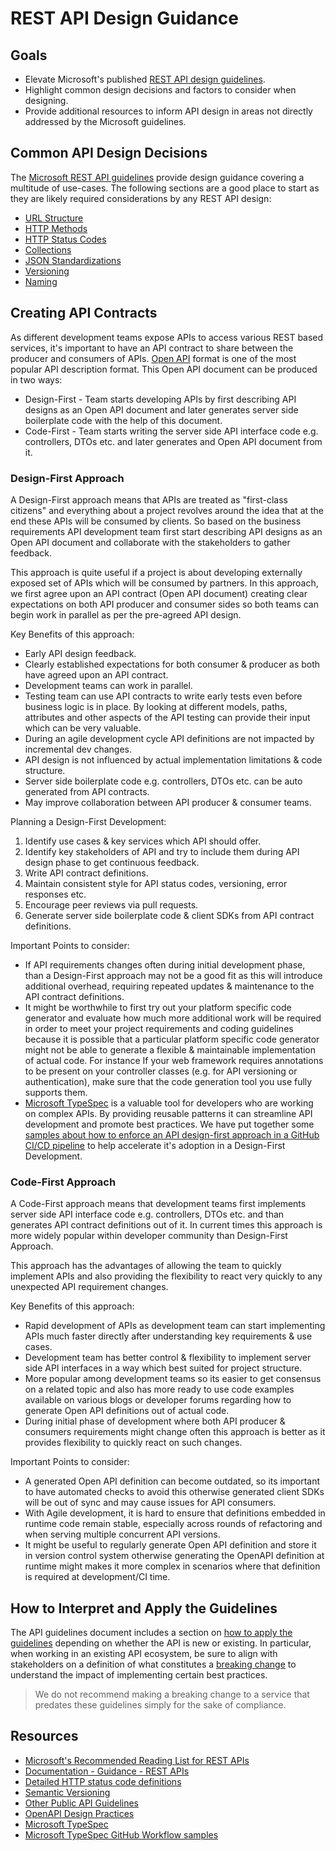 # REST API Design Guidance

## Goals

* Elevate Microsoft's published [REST API design guidelines](https://github.com/microsoft/api-guidelines).
* Highlight common design decisions and factors to consider when designing.
* Provide additional resources to inform API design in areas not directly addressed by the Microsoft guidelines.

## Common API Design Decisions

The [Microsoft REST API guidelines](https://github.com/microsoft/api-guidelines) provide design guidance covering a multitude of use-cases.
The following sections are a good place to start as they are likely required considerations by any REST API design:

* [URL Structure](https://github.com/microsoft/api-guidelines/blob/vNext/Guidelines.md#71-url-structure)
* [HTTP Methods](https://github.com/microsoft/api-guidelines/blob/vNext/Guidelines.md#74-supported-methods)
* [HTTP Status Codes](https://github.com/microsoft/api-guidelines/blob/vNext/Guidelines.md#711-http-status-codes)
* [Collections](https://github.com/microsoft/api-guidelines/blob/vNext/Guidelines.md#9-collections)
* [JSON Standardizations](https://github.com/microsoft/api-guidelines/blob/vNext/Guidelines.md#11-json-standardizations)
* [Versioning](https://github.com/microsoft/api-guidelines/blob/vNext/Guidelines.md#12-versioning)
* [Naming](https://github.com/microsoft/api-guidelines/blob/vNext/Guidelines.md#17-naming-guidelines)

## Creating API Contracts

As different development teams expose APIs to access various REST based services, it's important to have an API contract to share between the producer and consumers of APIs. [Open API](https://www.openapis.org/) format is one of the most popular API description format. This Open API document can be produced in two ways:

* Design-First - Team starts developing APIs by first describing API designs as an Open API document and later generates server side boilerplate code with the help of this document.
* Code-First - Team starts writing the server side API interface code e.g. controllers, DTOs etc. and later generates and Open API document from it.

### Design-First Approach

A Design-First approach means that APIs are treated as "first-class citizens" and everything about a project revolves around the idea that at the end these APIs will be consumed by clients. So based on the business requirements API development team first start describing API designs as an Open API document and collaborate with the stakeholders to gather feedback.

This approach is quite useful if a project is about developing externally exposed set of APIs which will be consumed by partners. In this approach, we first agree upon an API contract (Open API document) creating clear expectations on both API producer and consumer sides so both teams can begin work in parallel as per the pre-agreed API design.

Key Benefits of this approach:

* Early API design feedback.
* Clearly established expectations for both consumer & producer as both have agreed upon an API contract.
* Development teams can work in parallel.
* Testing team can use API contracts to write early tests even before business logic is in place. By looking at different models, paths, attributes and other aspects of the API testing can provide their input which can be very valuable.
* During an agile development cycle API definitions are not impacted by incremental dev changes.
* API design is not influenced by actual implementation limitations & code structure.
* Server side boilerplate code e.g. controllers, DTOs etc. can be auto generated from API contracts.
* May improve collaboration between API producer & consumer teams.

Planning a Design-First Development:

1. Identify use cases & key services which API should offer.
2. Identify key stakeholders of API and try to include them during API design phase to get continuous feedback.
3. Write API contract definitions.
4. Maintain consistent style for API status codes, versioning, error responses etc.
5. Encourage peer reviews via pull requests.
6. Generate server side boilerplate code & client SDKs from API contract definitions.

Important Points to consider:

* If API requirements changes often during initial development phase, than a Design-First approach may not be a good fit as this will introduce additional overhead, requiring repeated updates & maintenance to the API contract definitions.
* It might be worthwhile to first try out your platform specific code generator and evaluate how much more additional work will be required in order to meet your project requirements and coding guidelines because it is possible that a particular platform specific code generator might not be able to generate a flexible & maintainable implementation of actual code. For instance If your web framework requires annotations to be present on your controller classes (e.g. for API versioning or authentication), make sure that the code generation tool you use fully supports them.
* [Microsoft TypeSpec](https://github.com/Microsoft/typespec) is a valuable tool for developers who are working on complex APIs. By providing reusable patterns it can streamline API development and promote best practices. We have put together some [samples about how to enforce an API design-first approach in a GitHub CI/CD pipeline](https://github.com/cse-labs/typespec-workflow-samples/) to help accelerate it's adoption in a Design-First Development.

### Code-First Approach

A Code-First approach means that development teams first implements server side API interface code e.g. controllers, DTOs etc. and than generates API contract definitions out of it. In current times this approach is more widely popular within developer community than Design-First Approach.

This approach has the advantages of allowing the team to quickly implement APIs and also providing the flexibility to react very quickly to any unexpected API requirement changes.

Key Benefits of this approach:

* Rapid development of APIs as development team can start implementing APIs much faster directly after understanding key requirements & use cases.
* Development team has better control & flexibility to implement server side API interfaces in a way which best suited for project structure.
* More popular among development teams so its easier to get consensus on a related topic and also has more ready to use code examples available on various blogs or developer forums regarding how to generate Open API definitions out of actual code.
* During initial phase of development where both API producer & consumers requirements might change often this approach is better as it provides flexibility to quickly react on such changes.

Important Points to consider:

* A generated Open API definition can become outdated, so its important to have automated checks to avoid this otherwise generated client SDKs will be out of sync and may cause issues for API consumers.
* With Agile development, it is hard to ensure that definitions embedded in runtime code remain stable, especially across rounds of refactoring and when serving multiple concurrent API versions.
* It might be useful to regularly generate Open API definition and store it in version control system otherwise generating the OpenAPI definition at runtime might makes it more complex in scenarios where that definition is required at development/CI time.

## How to Interpret and Apply the Guidelines

The API guidelines document includes a section on [how to apply the guidelines](https://github.com/microsoft/api-guidelines/blob/vNext/Guidelines.md#4-interpreting-the-guidelines) depending on whether the API is new or existing.
In particular, when working in an existing API ecosystem, be sure to align with stakeholders on a definition of what constitutes a [breaking change](https://github.com/microsoft/api-guidelines/blob/vNext/Guidelines.md#123-definition-of-a-breaking-change) to understand the impact of implementing certain best practices.

> We do not recommend making a breaking change to a service that predates these guidelines simply for the sake of compliance.

## Resources

* [Microsoft's Recommended Reading List for REST APIs](https://github.com/microsoft/api-guidelines/blob/vNext/Guidelines.md#31-recommended-reading)
* [Documentation - Guidance - REST APIs](https://microsoft.github.io/code-with-engineering-playbook/documentation/guidance/rest-apis/)
* [Detailed HTTP status code definitions](https://www.restapitutorial.com/httpstatuscodes.html)
* [Semantic Versioning](https://semver.org/)
* [Other Public API Guidelines](http://apistylebook.com/design/guidelines/)
* [OpenAPI Design Practices](https://learn.openapis.org/best-practices.html)
* [Microsoft TypeSpec](https://github.com/Microsoft/typespec)
* [Microsoft TypeSpec GitHub Workflow samples](https://github.com/cse-labs/typespec-workflow-samples/)
